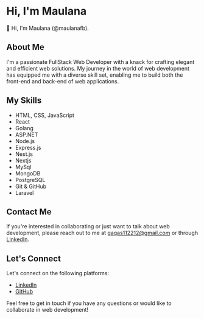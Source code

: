 # Hi, I'm Maulana

👋 Hi, I'm Maulana (@maulanafb).

## About Me

I'm a passionate FullStack Web Developer with a knack for crafting elegant and efficient web solutions. My journey in the world of web development has equipped me with a diverse skill set, enabling me to build both the front-end and back-end of web applications.

## My Skills

- HTML, CSS, JavaScript
- React
- Golang
- ASP.NET
- Node.js
- Express.js
- Nest.js
- Nextjs
- MySql
- MongoDB
- PostgreSQL
- Git & GitHub
- Laravel

## Contact Me

If you're interested in collaborating or just want to talk about web development, please reach out to me at [gagas112212@gmail.com](mailto:gagas112212@gmail.com) or through [LinkedIn](https://www.linkedin.com/in/maulana-fatih-b52390195/).

## Let's Connect

Let's connect on the following platforms:

- [LinkedIn](https://www.linkedin.com/in/maulana-fatih-b52390195/)
- [GitHub](https://github.com/maulanafb)

Feel free to get in touch if you have any questions or would like to collaborate in web development!

